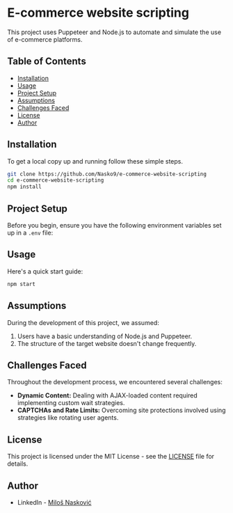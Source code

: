 # E-commerce website scripting

This project uses Puppeteer and Node.js to automate and simulate the use of e-commerce platforms.

## Table of Contents

- [Installation](#installation)
- [Usage](#usage)
- [Project Setup](#project-setup)
- [Assumptions](#assumptions)
- [Challenges Faced](#challenges-faced)
- [License](#license)
- [Author](#author)

## Installation

To get a local copy up and running follow these simple steps.

```bash
git clone https://github.com/Nasko9/e-commerce-website-scripting
cd e-commerce-website-scripting
npm install
```

## Project Setup

Before you begin, ensure you have the following environment variables set up in a `.env` file:

## Usage

Here's a quick start guide:

```bash
npm start
```

## Assumptions

During the development of this project, we assumed:

1. Users have a basic understanding of Node.js and Puppeteer.
2. The structure of the target website doesn't change frequently.

## Challenges Faced

Throughout the development process, we encountered several challenges:

- **Dynamic Content:** Dealing with AJAX-loaded content required implementing custom wait strategies.
- **CAPTCHAs and Rate Limits:** Overcoming site protections involved using strategies like rotating user agents.

## License

This project is licensed under the MIT License - see the [LICENSE](./LICENSE) file for details.

## Author

- LinkedIn - [Miloš Nasković](https://www.linkedin.com/in/milos-naskovic/)
